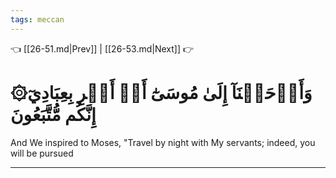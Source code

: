 ```yaml
---
tags: meccan
---
```


👈 [[26-51.md|Prev]] | [[26-53.md|Next]] 👉

# ۞وَأَوۡحَيۡنَآ إِلَىٰ مُوسَىٰٓ أَنۡ أَسۡرِ بِعِبَادِيٓ إِنَّكُم مُّتَّبَعُونَ

And We inspired to Moses, "Travel by night with My servants; indeed, you will be pursued

---


